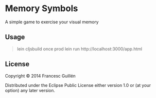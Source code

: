 # Memory Symbols

A simple game to exercise your visual memory

## Usage

> lein cljsbuild once prod
> lein run
> http://localhost:3000/app.html

## License

Copyright © 2014 Francesc Guillén

Distributed under the Eclipse Public License either version 1.0 or (at
your option) any later version.
